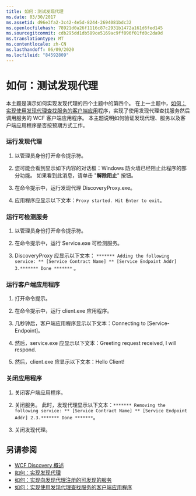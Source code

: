 ```yaml
---
title: 如何：测试发现代理
ms.date: 03/30/2017
ms.assetid: d96e3fa2-3c42-4e5d-8244-2694081bdc32
ms.openlocfilehash: 78921d0a26f1116c87c2931b1472a161d6fed145
ms.sourcegitcommit: cdb295dd1db589ce5169ac9ff096f01fd0c2da9d
ms.translationtype: MT
ms.contentlocale: zh-CN
ms.lasthandoff: 06/09/2020
ms.locfileid: "84592809"
---
```

# <a name="how-to-test-the-discovery-proxy"></a>如何：测试发现代理
本主题是演示如何实现发现代理的四个主题中的第四个。 在上一主题中，[如何：实现使用发现代理查找服务的客户端应用](client-app-discovery-proxy-to-find-a-service.md)程序，实现了使用发现代理查找服务然后调用服务的 WCF 客户端应用程序。 本主题说明如何验证发现代理、服务以及客户端应用程序是否按预期方式工作。  
  
### <a name="run-the-discovery-proxy"></a>运行发现代理  
  
1. 以管理员身份打开命令提示符。  
  
2. 您可能会看到显示如下内容的对话框：Windows 防火墙已经阻止此程序的部分功能。 如果看到此消息，请单击 "**解除阻止**" 按钮。  
  
3. 在命令提示中，运行发现代理 DiscoveryProxy.exe。  
  
4. 应用程序应显示以下文本：`Proxy started. Hit Enter to exit`。  
  
### <a name="run-the-discoverable-service"></a>运行可检测服务  
  
1. 以管理员身份打开命令提示符。  
  
2. 在命令提示中，运行 Service.exe 可检测服务。  
  
3. DiscoveryProxy 应显示以下文本： `******* Adding the following service: ** [Service Contract Name] ** [Service Endpoint Addr] 3.******* Done *******` 。  
  
### <a name="run-the-client-application"></a>运行客户端应用程序  
  
1. 打开命令提示。  
  
2. 在命令提示中，运行 client.exe 应用程序。  
  
3. 几秒钟后，客户端应用程序显示以下文本：Connecting to [Service-Endpoint]。  
  
4. 然后，service.exe 应显示以下文本：Greeting request received, I will respond.  
  
5. 然后，client.exe 应显示以下文本：Hello Client!  
  
### <a name="shut-down-the-applications"></a>关闭应用程序  
  
1. 关闭客户端应用程序。  
  
2. 关闭服务。 此时，发现代理显示以下文本：`******* Removing the following service: ** [Service Contract Name] ** [Service Endpoint Addr] 2.3.******* Done *******`。  
  
3. 关闭发现代理。  
  
## <a name="see-also"></a>另请参阅

- [WCF Discovery 概述](wcf-discovery-overview.md)
- [如何：实现发现代理](how-to-implement-a-discovery-proxy.md)
- [如何：实现向发现代理注册的可发现的服务](discoverable-service-that-registers-with-the-discovery-proxy.md)
- [如何：实现使用发现代理查找服务的客户端应用程序](client-app-discovery-proxy-to-find-a-service.md)
